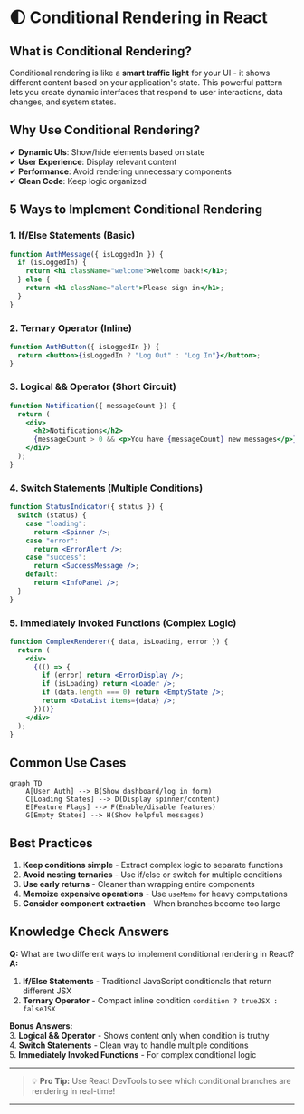 # 🌓 Conditional Rendering in React

## What is Conditional Rendering?

Conditional rendering is like a **smart traffic light** for your UI - it shows different content based on your application's state. This powerful pattern lets you create dynamic interfaces that respond to user interactions, data changes, and system states.

## Why Use Conditional Rendering?

✔ **Dynamic UIs**: Show/hide elements based on state  
✔ **User Experience**: Display relevant content  
✔ **Performance**: Avoid rendering unnecessary components  
✔ **Clean Code**: Keep logic organized

## 5 Ways to Implement Conditional Rendering

### 1. If/Else Statements (Basic)

```jsx
function AuthMessage({ isLoggedIn }) {
  if (isLoggedIn) {
    return <h1 className="welcome">Welcome back!</h1>;
  } else {
    return <h1 className="alert">Please sign in</h1>;
  }
}
```

### 2. Ternary Operator (Inline)

```jsx
function AuthButton({ isLoggedIn }) {
  return <button>{isLoggedIn ? "Log Out" : "Log In"}</button>;
}
```

### 3. Logical && Operator (Short Circuit)

```jsx
function Notification({ messageCount }) {
  return (
    <div>
      <h2>Notifications</h2>
      {messageCount > 0 && <p>You have {messageCount} new messages</p>}
    </div>
  );
}
```

### 4. Switch Statements (Multiple Conditions)

```jsx
function StatusIndicator({ status }) {
  switch (status) {
    case "loading":
      return <Spinner />;
    case "error":
      return <ErrorAlert />;
    case "success":
      return <SuccessMessage />;
    default:
      return <InfoPanel />;
  }
}
```

### 5. Immediately Invoked Functions (Complex Logic)

```jsx
function ComplexRenderer({ data, isLoading, error }) {
  return (
    <div>
      {(() => {
        if (error) return <ErrorDisplay />;
        if (isLoading) return <Loader />;
        if (data.length === 0) return <EmptyState />;
        return <DataList items={data} />;
      })()}
    </div>
  );
}
```

## Common Use Cases

```mermaid
graph TD
    A[User Auth] --> B(Show dashboard/log in form)
    C[Loading States] --> D(Display spinner/content)
    E[Feature Flags] --> F(Enable/disable features)
    G[Empty States] --> H(Show helpful messages)
```

## Best Practices

1. **Keep conditions simple** - Extract complex logic to separate functions
2. **Avoid nesting ternaries** - Use if/else or switch for multiple conditions
3. **Use early returns** - Cleaner than wrapping entire components
4. **Memoize expensive operations** - Use `useMemo` for heavy computations
5. **Consider component extraction** - When branches become too large

## Knowledge Check Answers

**Q:** What are two different ways to implement conditional rendering in React?  
**A:**

1. **If/Else Statements** - Traditional JavaScript conditionals that return different JSX
2. **Ternary Operator** - Compact inline condition `condition ? trueJSX : falseJSX`

**Bonus Answers:**  
3. **Logical && Operator** - Shows content only when condition is truthy  
4. **Switch Statements** - Clean way to handle multiple conditions  
5. **Immediately Invoked Functions** - For complex conditional logic

---

> 💡 **Pro Tip:** Use React DevTools to see which conditional branches are rendering in real-time!

---
